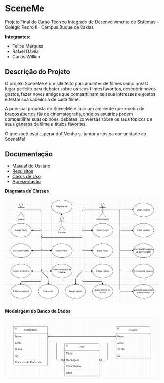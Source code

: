 # SceneMe

Projeto Final do Curso Técnico Integrado de Desenvolvimento de Sistemas - Colégio Pedro II - Campus Duque de Caxias

**Integrantes:**
 - Felipe Marques
 - Rafael Dávila
 - Carlos Willian

## Descrição do Projeto

O projeto SceneMe é um site feito para amantes de filmes como nós! 
O lugar perfeito para debater sobre os seus filmes favoritos, descobrir 
novos gostos, fazer novos amigos que compartilham os seus interesses e
gostos e testar sua sabedoria de cada filme.

A principal proposta do SceneMe é criar um ambiente que receba de braços abertos
fãs de cinematografia, onde os usuários podem compartilhar suas opinões, debates, conversas
sobre os seus tópicos de seus gêneros de filme e titulos fávoritos.

O que você está esperando? Venha se juntar a nós na comunidade do SceneMe! 

## Documentação

- [Manual do Usuário](manual.md)
- [Requisitos](requisitos.md)
- [Casos de Uso](casos-de-uso.md)
- [Apresentação](apresentacao.pdf)

**Diagrama de Classes**

![Diagrama de Classes](PNGs/DiagramaDeClasses.png)

**Modelagem do Banco de Dados**

![Diagrama de Banco de Dados](PNGs/DiagramaBD.png)
